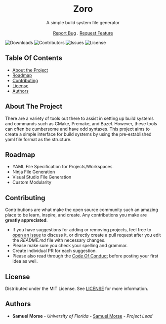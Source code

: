 <br/>
<p align="center">
  <h1 align="center">Zoro</h1>

  <p align="center">
    A simple build system file generator
    <br/>
    <br/>
    <a href="https://github.com/szammyboi/zoro/issues">Report Bug</a>
    .
    <a href="https://github.com/szammyboi/zoro/issues">Request Feature</a>
  </p>
</p>

![Downloads](https://img.shields.io/github/downloads/szammyboi/zoro/total) ![Contributors](https://img.shields.io/github/contributors/szammyboi/zoro?color=dark-green) ![Issues](https://img.shields.io/github/issues/szammyboi/zoro) ![License](https://img.shields.io/github/license/szammyboi/) 

## Table Of Contents

* [About the Project](#about-the-project)
* [Roadmap](#roadmap)
* [Contributing](#contributing)
* [License](#license)
* [Authors](#authors)

## About The Project

There are a variety of tools out there to assist in setting up build systems and commands such as CMake, Premake, and Bazel. However, these tools can often be cumbersome and have odd syntaxes. This project aims to create a simple interface for build systems by using the pre-established yaml file format as the structure.

## Roadmap

- YAML File Specification for Projects/Workspaces
- Ninja File Generation
- Visual Studio File Generation
- Custom Modularity

## Contributing

Contributions are what make the open source community such an amazing place to be learn, inspire, and create. Any contributions you make are **greatly appreciated**.
* If you have suggestions for adding or removing projects, feel free to [open an issue](https://github.com/szammyboi/zoro/issues/new) to discuss it, or directly create a pull request after you edit the *README.md* file with necessary changes.
* Please make sure you check your spelling and grammar.
* Create individual PR for each suggestion.
* Please also read through the [Code Of Conduct](https://github.com/szammyboi/zoro/blob/main/CODE_OF_CONDUCT.md) before posting your first idea as well.


## License

Distributed under the MIT License. See [LICENSE](https://github.com/szammyboi/zoro/blob/main/LICENSE.md) for more information.

## Authors

* **Samuel Morse** - *University of Florida* - [Samuel Morse](https://github.com/szammyboi/) - *Project Lead*
